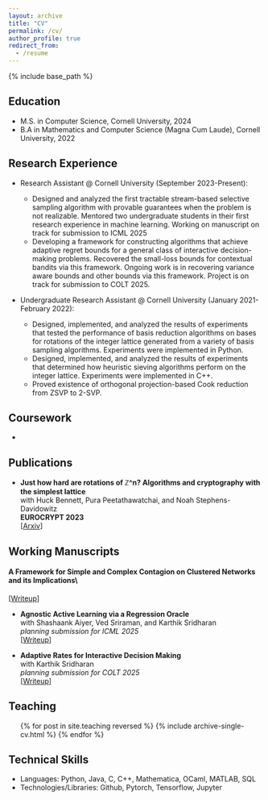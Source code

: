 ```yaml
---
layout: archive
title: "CV"
permalink: /cv/
author_profile: true
redirect_from:
  - /resume
---
```


{% include base_path %}

**Education**
--
* M.S. in Computer Science, Cornell University, 2024
* B.A  in Mathematics and Computer Science (Magna Cum Laude), Cornell University, 2022

**Research Experience**
--
* Research Assistant @ Cornell University (September 2023-Present):
  * Designed and analyzed the first tractable stream-based selective sampling algorithm with provable guarantees when the problem is not realizable. Mentored two undergraduate students in their first research experience in machine learning. Working on manuscript on track for submission to ICML 2025
  * Developing a framework for constructing algorithms that achieve adaptive regret bounds for a general class of interactive decision-making problems. Recovered the small-loss bounds for contextual bandits via this framework. Ongoing work is in recovering variance aware bounds and other bounds via this framework. Project is on track for submission to COLT 2025.

* Undergraduate Research Assistant @ Cornell University (January 2021-February 2022):
  * Designed, implemented, and analyzed the results of experiments that tested the performance of basis reduction algorithms on bases for rotations of the integer lattice generated from a variety of basis sampling algorithms. Experiments were implemented in Python.
  * Designed, implemented, and analyzed the results of experiments that determined how heuristic sieving algorithms perform on the integer lattice. Experiments were implemented in C++.
  * Proved existence of orthogonal projection-based Cook reduction from ZSVP to 2-SVP.
  
**Coursework**
--
* 

**Publications**
--
 * **Just how hard are rotations of ℤ^n? Algorithms and cryptography with the simplest lattice**\
   with Huck Bennett, Pura Peetathawatchai, and Noah Stephens-Davidowitz\
   **EUROCRYPT 2023**\
   [[Arxiv](https://eprint.iacr.org/2021/1548)]

**Working Manuscripts**
--
#### **A Framework for Simple and Complex Contagion on Clustered Networks and its Implications**\
  [[Writeup](https://github.com/atulganju/Complex-Contagion-In-Clique-Based-Networks/tree/main)]
  
* **Agnostic Active Learning via a Regression Oracle**\
  with Shashaank Aiyer, Ved Sriraman, and Karthik Sridharan\
  *planning submission for ICML 2025*\
  [[Writeup](https://github.com/atulganju/Agnostic-Stream-Based-Selective-Sampling-via-Regression)]

* **Adaptive Rates for Interactive Decision Making**\
  with Karthik Sridharan\
  *planning submission for COLT 2025*\
  [[Writeup](https://github.com/atulganju/Adaptive-Rates-for-Interactive-Decision-Making/blob/main/Adaptive_Rates_for_Interactive_Decision_Making.pdf)]
  
**Teaching**
--
  <ul>{% for post in site.teaching reversed %}
    {% include archive-single-cv.html %}
  {% endfor %}</ul>
  
**Technical Skills**
--
* Languages: Python, Java, C, C++, Mathematica, OCaml, MATLAB, SQL
* Technologies/Libraries: Github, Pytorch, Tensorflow, Jupyter
